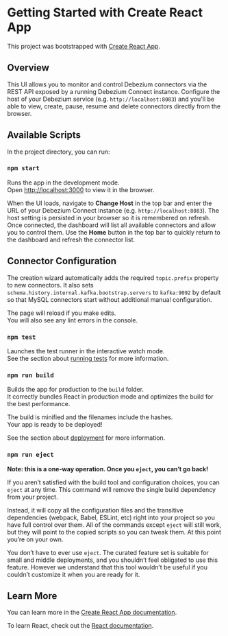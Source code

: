 # Getting Started with Create React App

This project was bootstrapped with [Create React App](https://github.com/facebook/create-react-app).

## Overview

This UI allows you to monitor and control Debezium connectors via the REST API
exposed by a running Debezium Connect instance. Configure the host of your
Debezium service (e.g. `http://localhost:8083`) and you'll be able to view,
create, pause, resume and delete connectors directly from the browser.

## Available Scripts

In the project directory, you can run:

### `npm start`

Runs the app in the development mode.\
Open [http://localhost:3000](http://localhost:3000) to view it in the browser.

When the UI loads, navigate to **Change Host** in the top bar and enter the URL
of your Debezium Connect instance (e.g. `http://localhost:8083`). The host
setting is persisted in your browser so it is remembered on refresh. Once
connected, the dashboard will list all available connectors and allow you to
control them. Use the **Home** button in the top bar to quickly return to the
dashboard and refresh the connector list.

## Connector Configuration

The creation wizard automatically adds the required `topic.prefix` property to
new connectors. It also sets
`schema.history.internal.kafka.bootstrap.servers` to `kafka:9092` by default so
that MySQL connectors start without additional manual configuration.

The page will reload if you make edits.\
You will also see any lint errors in the console.

### `npm test`

Launches the test runner in the interactive watch mode.\
See the section about [running tests](https://facebook.github.io/create-react-app/docs/running-tests) for more information.

### `npm run build`

Builds the app for production to the `build` folder.\
It correctly bundles React in production mode and optimizes the build for the best performance.

The build is minified and the filenames include the hashes.\
Your app is ready to be deployed!

See the section about [deployment](https://facebook.github.io/create-react-app/docs/deployment) for more information.

### `npm run eject`

**Note: this is a one-way operation. Once you `eject`, you can’t go back!**

If you aren’t satisfied with the build tool and configuration choices, you can `eject` at any time. This command will remove the single build dependency from your project.

Instead, it will copy all the configuration files and the transitive dependencies (webpack, Babel, ESLint, etc) right into your project so you have full control over them. All of the commands except `eject` will still work, but they will point to the copied scripts so you can tweak them. At this point you’re on your own.

You don’t have to ever use `eject`. The curated feature set is suitable for small and middle deployments, and you shouldn’t feel obligated to use this feature. However we understand that this tool wouldn’t be useful if you couldn’t customize it when you are ready for it.

## Learn More

You can learn more in the [Create React App documentation](https://facebook.github.io/create-react-app/docs/getting-started).

To learn React, check out the [React documentation](https://reactjs.org/).
